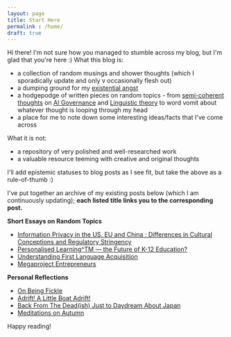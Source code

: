 ```yaml
---
layout: page
title: Start Here
permalink : /home/
draft: true
---
```

 
Hi there! I'm not sure how you managed to stumble across my blog, but I'm glad that you're here :) 
What this blog is: 
 
- a collection of random musings and shower thoughts (which I sporadically update and only v occasionally flesh out)
- a dumping ground for my [existential angst](https://kwingading.github.io/2021/04/18/On-Being-Fickle/) 
- a hodgepodge of written pieces on random topics - from [semi-coherent thoughts](https://kwingading.github.io/2020/10/02/Megaproject-Entrepreneurs/) on [AI Governance](https://kwingading.github.io/2021/08/30/Information-Privacy-in-the-US,-EU-and-China-Differences-in-Cultural-Conceptions-and-Regulatory-Stringency/) and [Linguistic theory](https://kwingading.github.io/2020/03/21/Understanding-First-Language-Acquisition/) to word vomit about whatever thought is looping through my head
- a place for me to note down some interesting ideas/facts that I've come across
 
What it is not:
 
- a repository of very polished and well-researched work
- a valuable resource teeming with creative and original thoughts
 
I'll add epistemic statuses to blog posts as I see fit, but take the above as a rule-of-thumb :) 
 
I've put together an archive of my existing posts below (which I am continuously updating); **each listed title links you to the corresponding post.**
 
**Short Essays on Random Topics**
- [Information Privacy in the US, EU and China : Differences in Cultural Conceptions and Regulatory Stringency](https://kwingading.github.io/2021/08/30/Information-Privacy-in-the-US,-EU-and-China-Differences-in-Cultural-Conceptions-and-Regulatory-Stringency/)
- [Personalised Learning^TM — the Future of K-12 Education?](https://kwingading.github.io/2021/06/24/Personalised-LearningTM-the-Future-of-K-12-Education/)
- [Understanding First Language Acquisition](https://kwingading.github.io/2020/03/21/Understanding-First-Language-Acquisition/)
- [Megaproject Entrepreneurs](https://kwingading.github.io/2020/10/02/Megaproject-Entrepreneurs/)
 
**Personal Reflections**
- [On Being Fickle](https://kwingading.github.io/2021/04/18/On-Being-Fickle/)
- [Adrift! A Little Boat Adrift!](https://kwingading.github.io/2021/04/09/Adrift!-A-little-boat-adrift!/)
- [Back From The Dead(ish) Just to Daydream About Japan](https://kwingading.github.io/2021/03/01/Back-From-the-Dead(ish)-Just-to-Daydream-about-Japan/)
- [Meditations on Autumn](https://kwingading.github.io/2020/10/05/Meditations-On-Autumn/) 
 
Happy reading!
 

